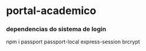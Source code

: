 # portal-academico

### dependencias do sistema de login

npm i passport passport-local express-session brcrypt
